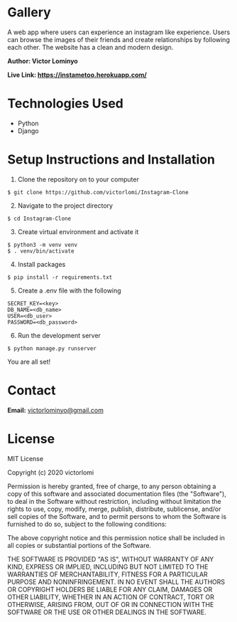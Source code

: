 # Gallery
A web app where users can experience an instagram like experience. Users can browse the images of their friends and create relationships by following each other. The website has a clean and modern design.


**Author: Victor Lominyo**

**Live Link: https://instametoo.herokuapp.com/**


Technologies Used
=
- Python 
- Django


Setup Instructions and Installation
=
1. Clone the repository on to your computer

```
$ git clone https://github.com/victorlomi/Instagram-Clone
```

2. Navigate to the project directory 

```
$ cd Instagram-Clone
```

3. Create virtual environment and activate it

```
$ python3 -m venv venv
$ . venv/bin/activate
``` 

4. Install packages

```
$ pip install -r requirements.txt
```

5. Create a .env file with the following

```
SECRET_KEY=<key>
DB_NAME=<db_name>
USER=<db_user>
PASSWORD=<db_password>
```

6. Run the development server

```
$ python manage.py runserver
```

You are all set!

Contact
=
**Email:** victorlominyo@gmail.com

License
=
MIT License

Copyright (c) 2020 victorlomi

Permission is hereby granted, free of charge, to any person obtaining a copy
of this software and associated documentation files (the "Software"), to deal
in the Software without restriction, including without limitation the rights
to use, copy, modify, merge, publish, distribute, sublicense, and/or sell
copies of the Software, and to permit persons to whom the Software is
furnished to do so, subject to the following conditions:

The above copyright notice and this permission notice shall be included in all
copies or substantial portions of the Software.

THE SOFTWARE IS PROVIDED "AS IS", WITHOUT WARRANTY OF ANY KIND, EXPRESS OR
IMPLIED, INCLUDING BUT NOT LIMITED TO THE WARRANTIES OF MERCHANTABILITY,
FITNESS FOR A PARTICULAR PURPOSE AND NONINFRINGEMENT. IN NO EVENT SHALL THE
AUTHORS OR COPYRIGHT HOLDERS BE LIABLE FOR ANY CLAIM, DAMAGES OR OTHER
LIABILITY, WHETHER IN AN ACTION OF CONTRACT, TORT OR OTHERWISE, ARISING FROM,
OUT OF OR IN CONNECTION WITH THE SOFTWARE OR THE USE OR OTHER DEALINGS IN THE
SOFTWARE.
